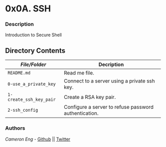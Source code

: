 # 0x0A. SSH
### Description
Introduction to Secure Shell

## Directory Contents

|   ***File/Folder***    |  **Decription**                       |
|---------------|---------------------------------------|
| `README.md` |  Read me file. |
| `0-use_a_private_key` | Connect to a server using a private ssh key. |
| `1-create_ssh_key_pair` | Create a RSA key pair. |
| `2-ssh_config` | Configure a server to refuse password authentication. |

### Authors
*Cameron Eng* - [Github](https://github.com/c_eng/) || [Twitter](https://twitter.com/c33Eng)

